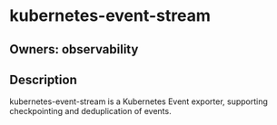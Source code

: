 # kubernetes-event-stream

## Owners: observability

## Description

kubernetes-event-stream is a Kubernetes Event exporter, supporting checkpointing and deduplication of events.
